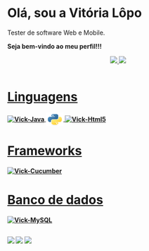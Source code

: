  # Olá, sou a Vitória Lôpo

Tester de software Web e Mobile.

<strong>Seja bem-vindo ao meu perfil!!!<strong/>

<div align="center">
  <a href="https://github.com/Vicklopo">
  <img height="150em" src="https://github-readme-stats.vercel.app/api?username=Vicklopo&show_icons=true&theme=dracula&include_all_commits=true&count_private=true"/>
  <img height="150em" src="https://github-readme-stats.vercel.app/api/top-langs/?username=Vicklopo&layout=compact&langs_count=7&theme=dracula"/>
</div>
<div style="display: inline_block"><br>
 
 # Linguagens
 
  <img align="center" alt="Vick-Java" height="30" width="40" src="https://cdn.jsdelivr.net/gh/devicons/devicon/icons/java/java-original.svg">
  <img align="center" alt="Vick-Python" height="30" width="40" src="https://raw.githubusercontent.com/devicons/devicon/master/icons/python/python-original.svg">
  <img align="center" alt="Vick-Html5" height="30" width="40" src="https://cdn.jsdelivr.net/gh/devicons/devicon/icons/html5/html5-original.svg">
 
 # Frameworks
  <img align="center" alt="Vick-Cucumber" height="30" width="40" src="https://cdn.jsdelivr.net/gh/devicons/devicon/icons/cucumber/cucumber-plain.svg">
  
# Banco de dados
  <img align="center" alt="Vick-MySQL" height="30" width="40" src="https://cdn.jsdelivr.net/gh/devicons/devicon/icons/mysql/mysql-original-wordmark.svg">

  ##
  
<div> 
  <a href="https://www.instagram.com/eu_vick_lopo/" target="_blank"><img src="https://img.shields.io/badge/-Instagram-%23E4405F?style=for-the-badge&logo=instagram&logoColor=white" target="_blank"></a>
  <a href = "mailto:vitoriagabrielly552@gmail.com"><img src="https://img.shields.io/badge/-Gmail-%23333?style=for-the-badge&logo=gmail&logoColor=white" target="_blank"></a>
  <a href="https://www.linkedin.com/in/vit%C3%B3ria-l%C3%B4po-866747148/" target="_blank"><img src="https://img.shields.io/badge/-LinkedIn-%230077B5?style=for-the-badge&logo=linkedin&logoColor=white" target="_blank"></a>  
</div>
